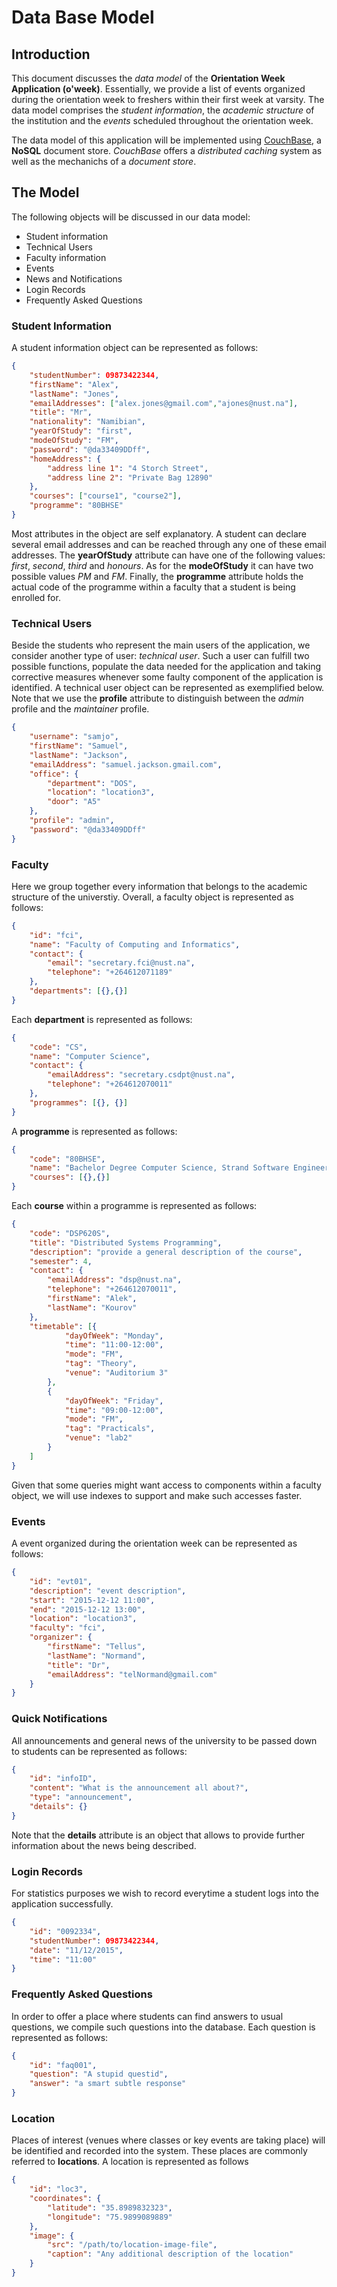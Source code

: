 # Data Base Model

## Introduction

This document discusses the *data model* of the **Orientation Week Application (o'week)**. Essentially, we provide a list of events organized during the orientation week to freshers within their first week at varsity. The data model comprises the *student information*, the *academic structure* of the institution and the *events* scheduled throughout the orientation week.

The data model of this application will be implemented using [CouchBase](http://www.couchbase.com), a **NoSQL** document store. *CouchBase* offers a *distributed caching* system as well as the mechanichs of a *document store*.

## The Model

The following objects will be discussed in our data model:

* Student information
* Technical Users
* Faculty information
* Events
* News and Notifications
* Login Records
* Frequently Asked Questions

### Student Information

A student information object can be represented as follows:

```json
{
    "studentNumber": 09873422344,
    "firstName": "Alex",
    "lastName": "Jones",
    "emailAddresses": ["alex.jones@gmail.com","ajones@nust.na"],
    "title": "Mr",
    "nationality": "Namibian",
    "yearOfStudy": "first",
    "modeOfStudy": "FM",
    "password": "@da33409DDff",
    "homeAddress": {
        "address line 1": "4 Storch Street",
        "address line 2": "Private Bag 12890"
    },
    "courses": ["course1", "course2"],
    "programme": "80BHSE"
}
```
Most attributes in the object are self explanatory. A student can declare several email addresses and can be reached through any one of these email addresses. The **yearOfStudy** attribute can have one of the following values: *first*, *second*, *third* and *honours*. As for the **modeOfStudy** it can have two possible values *PM* and *FM*. Finally, the **programme** attribute holds the actual code of the programme within a faculty that a student is being enrolled for.

### Technical Users

Beside the students who represent the main users of the application, we consider another type of user: *technical user*. Such a user can fulfill two possible functions, populate the data needed for the application and taking corrective measures whenever some faulty component of the application is identified. A technical user object can be represented as exemplified below. Note that we use the **profile** attribute to distinguish between the *admin* profile and the *maintainer* profile.

```json
{
    "username": "samjo",
    "firstName": "Samuel",
    "lastName": "Jackson",
    "emailAddress": "samuel.jackson.gmail.com",
    "office": {
        "department": "DOS",
        "location": "location3",
        "door": "A5"
    },
    "profile": "admin",
    "password": "@da33409DDff"
}
```

### Faculty

Here we group together every information that belongs to the academic structure of the universtiy. Overall, a faculty object is represented as follows:

```json
{
    "id": "fci",
    "name": "Faculty of Computing and Informatics",
    "contact": {
        "email": "secretary.fci@nust.na",
        "telephone": "+264612071189"
    },
    "departments": [{},{}]
}
```

Each **department** is represented as follows:

```json
{
    "code": "CS",
    "name": "Computer Science",
    "contact": {
        "emailAddress": "secretary.csdpt@nust.na",
        "telephone": "+264612070011"
    },
    "programmes": [{}, {}]
}
```

A **programme** is represented as follows:

```json
{
    "code": "80BHSE",
    "name": "Bachelor Degree Computer Science, Strand Software Engineering",
    "courses": [{},{}]
}
```

Each **course** within a programme is represented as follows:

```json
{
    "code": "DSP620S",
    "title": "Distributed Systems Programming",
    "description": "provide a general description of the course",
    "semester": 4,
    "contact": {
        "emailAddress": "dsp@nust.na",
        "telephone": "+264612070011",
        "firstName": "Alek",
        "lastName": "Kourov"
    },
    "timetable": [{
            "dayOfWeek": "Monday",
            "time": "11:00-12:00",
            "mode": "FM",
            "tag": "Theory",
            "venue": "Auditorium 3"
        },
        {
            "dayOfWeek": "Friday",
            "time": "09:00-12:00",
            "mode": "FM",
            "tag": "Practicals",
            "venue": "lab2"
        }
    ]
}
```

Given that some queries might want access to components within a faculty object, we will use indexes to support and make such accesses faster.

### Events

A event organized during the orientation week can be represented as follows:

```json
{
    "id": "evt01",
    "description": "event description",
    "start": "2015-12-12 11:00",
    "end": "2015-12-12 13:00",
    "location": "location3",
    "faculty": "fci",
    "organizer": {
        "firstName": "Tellus",
        "lastName": "Normand",
        "title": "Dr",
        "emailAddress": "telNormand@gmail.com"
    }
}
```

### Quick Notifications

All announcements and general news of the university to be passed down to students can be represented as follows:

```json
{
    "id": "infoID",
    "content": "What is the announcement all about?",
    "type": "announcement",
    "details": {}
}
```
Note that the **details** attribute is an object that allows to provide further information about the news being described.

### Login Records

For statistics purposes we wish to record everytime a student logs into the application successfully.

```json
{
    "id": "0092334",
    "studentNumber": 09873422344,
    "date": "11/12/2015",
    "time": "11:00"
}
```

### Frequently Asked Questions

In order to offer a place where students can find answers to usual questions, we compile such questions into the database. Each question is represented as follows:

```json
{
    "id": "faq001",
    "question": "A stupid questid",
    "answer": "a smart subtle response"
}
```

### Location

Places of interest (venues where classes or key events are taking place) will be identified and recorded into the system. These places are commonly referred to **locations**. A location is represented as follows

```json
{
    "id": "loc3",
    "coordinates": {
        "latitude": "35.8989832323",
        "longitude": "75.9899089889"
    },
    "image": {
        "src": "/path/to/location-image-file",
        "caption": "Any additional description of the location"
    }
}
```
